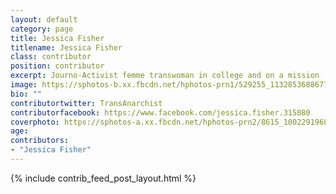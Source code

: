 ```yaml
---
layout: default
category: page
title: Jessica Fisher
titlename: Jessica Fisher
class: contributor
position: contributor
excerpt: Journo-Activist femme transwoman in college and on a mission
image: https://sphotos-b.xx.fbcdn.net/hphotos-prn1/529255_113285368867765_2115314370_n.jpg
bio: ""
contributortwitter: TransAnarchist
contributorfacebook: https://www.facebook.com/jessica.fisher.315080
coverphoto: https://sphotos-a.xx.fbcdn.net/hphotos-prn2/8615_100229196840049_1471071145_n.jpg
age: 
contributors: 
- "Jessica Fisher"
---
```

{% include contrib_feed_post_layout.html %}
